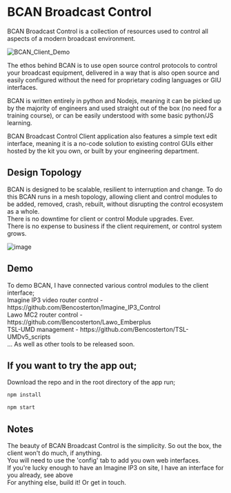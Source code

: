 # BCAN Broadcast Control

BCAN Broadcast Control is a collection of resources used to control all aspects of a modern broadcast environment.

![BCAN_Client_Demo](https://github.com/user-attachments/assets/70011157-94f8-447b-87b3-f8fd0e882361)

The ethos behind BCAN is to use open source control protocols to control your broadcast equipment, delivered in a way that is also open source and easily configured without the need for proprietary coding languages or GIU interfaces.

BCAN is written entirely in python and Nodejs, meaning it can be picked up by the majority of engineers and used straight out of the box (no need for a training course), or can be easily understood with some basic python/JS learning.

BCAN Broadcast Control Client application also features a simple text edit interface, meaning it is a no-code solution to existing control GUIs either hosted by the kit you own, or built by your engineering department.


## Design Topology

BCAN is designed to be scalable, resilient to interruption and change. To do this BCAN runs in a mesh topology, allowing client and control modules to be added, removed, crash, rebuilt, without disrupting the control ecosystem as a whole. <br>
There is no downtime for client or control Module upgrades. Ever. <br>
There is no expense to business if the client requirement, or control system grows.<br>

![image](https://github.com/user-attachments/assets/c1ed8bb3-d527-47d0-873a-0cca0803abec)


## Demo
<p>To demo BCAN, I have connected various control modules to the client interface;<br>
Imagine IP3 video router control - https://github.com/Bencosterton/Imagine_IP3_Control<br>
Lawo MC2 router control - https://github.com/Bencosterton/Lawo_Emberplus<br>
TSL-UMD management - https://github.com/Bencosterton/TSL-UMDv5_scripts<br>
... As well as other tools to be released soon.</p>


## If you want to try the app out;
Download the repo and in the root directory of the app run;
```bash
npm install
```
```bash
npm start
```

## Notes

<p>The beauty of BCAN Broadcast Control is the simplicity. So out the box, the client won't do much, if anything.<br>
You will need to use the 'config' tab to add you own web interfaces.<br>
If you're lucky enough to have an Imagine IP3 on site, I have an interface for you already, see above<br>
For anything else, build it! Or get in touch.</p>
